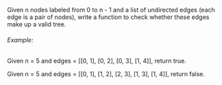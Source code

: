 Given n nodes labeled from 0 to n - 1 and a list of undirected edges (each edge is a pair of nodes), write a function to check whether these edges make up a valid tree.


###### Example:

Given n = 5 and edges = [[0, 1], [0, 2], [0, 3], [1, 4]], return true.

Given n = 5 and edges = [[0, 1], [1, 2], [2, 3], [1, 3], [1, 4]], return false.
